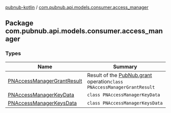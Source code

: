[pubnub-kotlin](../index.md) / [com.pubnub.api.models.consumer.access_manager](./index.md)

## Package com.pubnub.api.models.consumer.access_manager

### Types

| Name | Summary |
|---|---|
| [PNAccessManagerGrantResult](-p-n-access-manager-grant-result/index.md) | Result of the [PubNub.grant](../com.pubnub.api/-pub-nub/grant.md) operation`class PNAccessManagerGrantResult` |
| [PNAccessManagerKeyData](-p-n-access-manager-key-data/index.md) | `class PNAccessManagerKeyData` |
| [PNAccessManagerKeysData](-p-n-access-manager-keys-data/index.md) | `class PNAccessManagerKeysData` |
